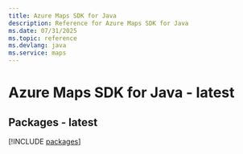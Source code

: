```yaml
---
title: Azure Maps SDK for Java
description: Reference for Azure Maps SDK for Java
ms.date: 07/31/2025
ms.topic: reference
ms.devlang: java
ms.service: maps
---
```

# Azure Maps SDK for Java - latest
## Packages - latest
[!INCLUDE [packages](maps-index.md)]